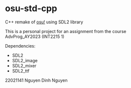 # osu-std-cpp
C++ remake of [osu!](https://osu.ppy.sh/home) using SDL2 library

This is a personal project for an assignment from the course AdvProg_AY2023 (INT2215 1)

Dependencies:
- SDL2
- SDL2_image
- SDL2_mixer
- SDL2_ttf

22021141 Nguyen Dinh Nguyen
